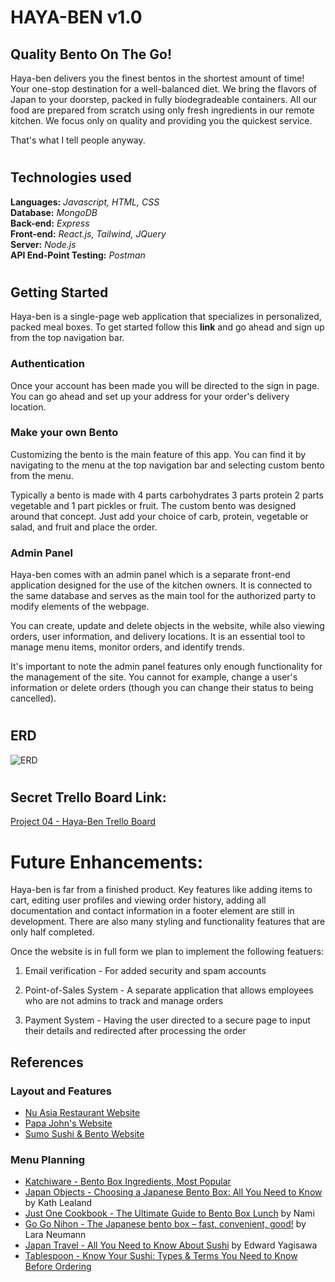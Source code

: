 # HAYA-BEN v1.0

## Quality Bento On The Go!

Haya-ben delivers you the finest bentos in the shortest amount of time! Your one-stop destination for a well-balanced diet. We bring the flavors of Japan to your doorstep, packed in fully biodegradeable containers. All our food are prepared from scratch using only fresh ingredients in our remote kitchen. We focus only on quality and providing you the quickest service.

That's what I tell people anyway.

#

## Technologies used

**Languages:** *Javascript, HTML, CSS* <br>
**Database:** *MongoDB* <br>
**Back-end:** *Express* <br>
**Front-end:** *React.js, Tailwind, JQuery* <br>
**Server:** *Node.js*<br>
**API End-Point Testing:** *Postman*

#

## Getting Started

Haya-ben is a single-page web application that specializes in personalized, packed meal boxes. To get started follow this **link** and go ahead and sign up from the top navigation bar.

### **Authentication**

Once your account has been made you will be directed to the sign in page. You can go ahead and set up your address for your order's delivery location.

### **Make your own Bento**

Customizing the bento is the main feature of this app. You can find it by navigating to the menu at the top navigation bar and selecting custom bento from the menu.

Typically a bento is made with 4 parts carbohydrates 3 parts protein 2 parts vegetable and 1 part pickles or fruit. The custom bento was designed around that concept. Just add your choice of carb, protein, vegetable or salad, and fruit and place the order.

### **Admin Panel**

Haya-ben comes with an admin panel which is a separate front-end application designed for the use of the kitchen owners. It is connected to the same database and serves as the main tool for the authorized party to modify elements of the webpage.

You can create, update and delete objects in the website, while also viewing orders, user information, and delivery locations. It is an essential tool to manage menu items, monitor orders, and identify trends.

It's important to note the admin panel features only enough functionality for the management of the site. You cannot for example, change a user's information or delete orders (though you can change their status to being cancelled). 

#

## ERD
![ERD](../project04/haya_ben_fe/public/Haya-Ben.drawio.png)

#

## Secret Trello Board Link:

[Project 04 - Haya-Ben Trello Board](https://trello.com/b/JaSa05f7/haya-ben)

#

# Future Enhancements:

Haya-ben is far from a finished product. Key features like adding items to cart, editing user profiles and viewing order history, adding all documentation and contact information in a footer element are still in development. There are also many styling and functionality features that are only half completed. 

Once the website is in full form we plan to implement the following featuers:

1. Email verification - For added security and spam accounts

2. Point-of-Sales System - A separate application that allows employees who are not admins to track and manage orders

3. Payment System - Having the user directed to a secure page to input their details and redirected after processing the order

## **References**

### Layout and Features
- [Nu Asia Restaurant Website](http://nuasia.net/)
- [Papa John's Website](https://www.papajohnsbah.com/bahrain/)
- [Sumo Sushi & Bento Website](https://sumosushibento.com/)

### Menu Planning
- [Katchiware - Bento Box Ingredients, Most Popular](https://www.katachiware.com.au/bento-box-ingredients/)<br>
- [Japan Objects - Choosing a Japanese Bento Box: All You Need to Know](https://japanobjects.com/features/bento-box) by Kath Lealand<br>
- [Just One Cookbook - The Ultimate Guide to Bento Box Lunch](https://www.justonecookbook.com/how-to-make-bento/) by Nami<br>
- [Go Go Nihon - The Japanese bento box – fast, convenient, good!](https://gogonihon.com/en/blog/inside-a-japanese-bento-box/) by Lara Neumann<br>
- [Japan Travel - All You Need to Know About Sushi](https://en.japantravel.com/guide/all-you-need-to-know-about-sushi/21369) by Edward Yagisawa<br>
- [Tablespoon - Know Your Sushi: Types & Terms You Need to Know Before Ordering](https://www.tablespoon.com/posts/know-your-sushi-types-and-terms-before-ordering)



 
